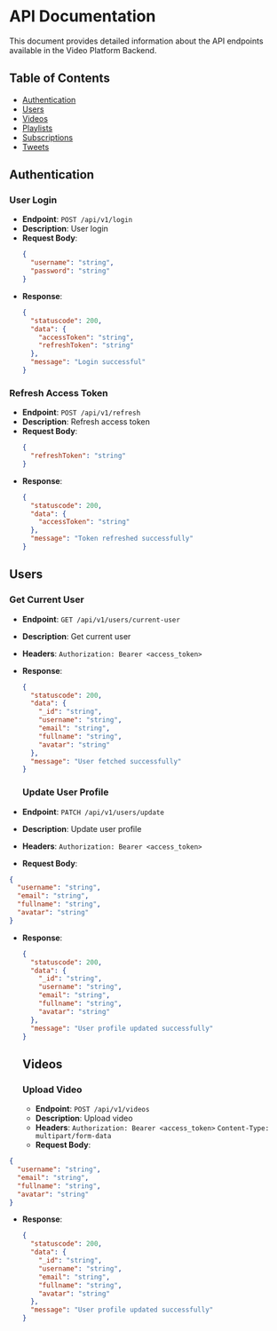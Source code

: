 # API Documentation

This document provides detailed information about the API endpoints available in the Video Platform Backend.

## Table of Contents

- [Authentication](#authentication)
- [Users](#users)
- [Videos](#videos)
- [Playlists](#playlists)
- [Subscriptions](#subscriptions)
- [Tweets](#tweets)

## Authentication

### User Login

- **Endpoint**: `POST /api/v1/login`
- **Description**: User login
- **Request Body**:
  ```json
  {
    "username": "string",
    "password": "string"
  }
  ```
- **Response**:
  ```json
  {
    "statuscode": 200,
    "data": {
      "accessToken": "string",
      "refreshToken": "string"
    },
    "message": "Login successful"
  }
  ```

### Refresh Access Token

- **Endpoint**: `POST /api/v1/refresh`
- **Description**: Refresh access token
- **Request Body**:
  ```json
  {
    "refreshToken": "string"
  }
  ```
- **Response**:
  ```json
  {
    "statuscode": 200,
    "data": {
      "accessToken": "string"
    },
    "message": "Token refreshed successfully"
  }
  ```

## Users

### Get Current User

- **Endpoint**: `GET /api/v1/users/current-user`
- **Description**: Get current user
- **Headers**: `Authorization: Bearer <access_token>`

- **Response**:

  ```json
  {
    "statuscode": 200,
    "data": {
      "_id": "string",
      "username": "string",
      "email": "string",
      "fullname": "string",
      "avatar": "string"
    },
    "message": "User fetched successfully"
  }
  ```

  ### Update User Profile

- **Endpoint**: `PATCH /api/v1/users/update`
- **Description**: Update user profile
- **Headers**: `Authorization: Bearer <access_token>`
- **Request Body**:

```json
{
  "username": "string",
  "email": "string",
  "fullname": "string",
  "avatar": "string"
}
```

- **Response**:

  ```json
  {
    "statuscode": 200,
    "data": {
      "_id": "string",
      "username": "string",
      "email": "string",
      "fullname": "string",
      "avatar": "string"
    },
    "message": "User profile updated successfully"
  }
  ```

  ## Videos

  ### Upload Video

  - **Endpoint**: `POST /api/v1/videos`
  - **Description**: Upload video
  - **Headers**: `Authorization: Bearer <access_token>`
    `Content-Type: multipart/form-data`
  - **Request Body**:

```json
{
  "username": "string",
  "email": "string",
  "fullname": "string",
  "avatar": "string"
}
```

- **Response**:
  ```json
  {
    "statuscode": 200,
    "data": {
      "_id": "string",
      "username": "string",
      "email": "string",
      "fullname": "string",
      "avatar": "string"
    },
    "message": "User profile updated successfully"
  }
  ```
